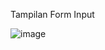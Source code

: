 Tampilan Form Input

![image](https://github.com/LuthfiAbid/TP2-GUI/assets/31751451/13334ec8-5ca4-40b8-8349-1e7ae2d19419)
